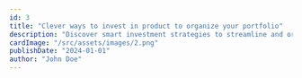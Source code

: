 ```yaml
---
id: 3
title: "Clever ways to invest in product to organize your portfolio"
description: "Discover smart investment strategies to streamline and organize your portfolio. Explore innovative approaches to optimize your..."
cardImage: "/src/assets/images/2.png"
publishDate: "2024-01-01"
author: "John Doe"
---
```

